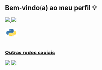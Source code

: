 ## Bem-vindo(a) ao meu perfil 💡

 <div>
   <a href="https://github.com/Matheusluna">
   <img height="180em" src="https://github-readme-stats.vercel.app/api?username=Matheusluna&show_icons=true&theme=merko&include_all_commits=true&count_private=true"/>
   <img height="180em" src="https://github-readme-stats.vercel.app/api/top-langs/?username=Matheusluna&layout=compact&langs_count=6&theme=merko"/>

</div>
<div style="display: inline_block"><br>   
  <img align="center" alt="PYTHON" height="30" width="40" src="https://raw.githubusercontent.com/devicons/devicon/master/icons/python/python-original.svg">
</div>
</div>
 
 <br>
 
  ### Outras redes sociais
 
<div> 
  <a href="https://www.instagram.com/matheusluna07/?hl=pt-br" target="_blank"><img src="https://img.shields.io/badge/-Instagram-%23E4405F?style=for-the-badge&logo=instagram&logoColor=white" target="_blank"></a>
  <a href="https://www.linkedin.com/in/matheusluna07/" target="_blank"><img src="https://img.shields.io/badge/-LinkedIn-%230077B5?style=for-the-badge&logo=linkedin&logoColor=white" target="_blank"></a> 


</div>  
